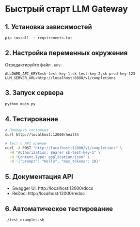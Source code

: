 # Быстрый старт LLM Gateway

## 1. Установка зависимостей
```bash
pip install -r requirements.txt
```

## 2. Настройка переменных окружения
Отредактируйте файл `.env`:
```env
ALLOWED_API_KEYS=sk-test-key-1,sk-test-key-2,sk-prod-key-123
LLM_SERVER_URL=http://localhost:8080/v1/completions
```

## 3. Запуск сервера
```bash
python main.py
```

## 4. Тестирование
```bash
# Проверка состояния
curl http://localhost:12000/health

# Тест с API ключом
curl -X POST "http://localhost:12000/v1/completions" \
  -H "Authorization: Bearer sk-test-key-1" \
  -H "Content-Type: application/json" \
  -d '{"prompt": "Hello", "max_tokens": 10}'
```

## 5. Документация API
- Swagger UI: http://localhost:12000/docs
- ReDoc: http://localhost:12000/redoc

## 6. Автоматическое тестирование
```bash
./test_examples.sh
```
